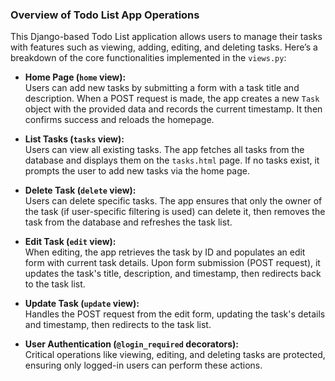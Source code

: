 ### Overview of Todo List App Operations

This Django-based Todo List application allows users to manage their tasks with features such as viewing, adding, editing, and deleting tasks. Here’s a breakdown of the core functionalities implemented in the `views.py`:

- **Home Page (`home` view):**  
  Users can add new tasks by submitting a form with a task title and description. When a POST request is made, the app creates a new `Task` object with the provided data and records the current timestamp. It then confirms success and reloads the homepage.

- **List Tasks (`tasks` view):**  
  Users can view all existing tasks. The app fetches all tasks from the database and displays them on the `tasks.html` page. If no tasks exist, it prompts the user to add new tasks via the home page.

- **Delete Task (`delete` view):**  
  Users can delete specific tasks. The app ensures that only the owner of the task (if user-specific filtering is used) can delete it, then removes the task from the database and refreshes the task list.

- **Edit Task (`edit` view):**  
  When editing, the app retrieves the task by ID and populates an edit form with current task details. Upon form submission (POST request), it updates the task's title, description, and timestamp, then redirects back to the task list.

- **Update Task (`update` view):**  
  Handles the POST request from the edit form, updating the task's details and timestamp, then redirects to the task list.

- **User Authentication (`@login_required` decorators):**  
  Critical operations like viewing, editing, and deleting tasks are protected, ensuring only logged-in users can perform these actions.


